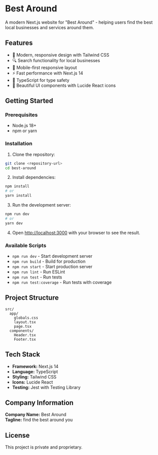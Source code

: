 # Best Around

A modern Next.js website for "Best Around" - helping users find the best local businesses and services around them.

## Features

- 🎨 Modern, responsive design with Tailwind CSS
- 🔍 Search functionality for local businesses
- 📱 Mobile-first responsive layout
- ⚡ Fast performance with Next.js 14
- 🎯 TypeScript for type safety
- 🌟 Beautiful UI components with Lucide React icons

## Getting Started

### Prerequisites

- Node.js 18+ 
- npm or yarn

### Installation

1. Clone the repository:
```bash
git clone <repository-url>
cd best-around
```

2. Install dependencies:
```bash
npm install
# or
yarn install
```

3. Run the development server:
```bash
npm run dev
# or
yarn dev
```

4. Open [http://localhost:3000](http://localhost:3000) with your browser to see the result.

### Available Scripts

- `npm run dev` - Start development server
- `npm run build` - Build for production
- `npm run start` - Start production server
- `npm run lint` - Run ESLint
- `npm run test` - Run tests
- `npm run test:coverage` - Run tests with coverage

## Project Structure

```
src/
  app/
    globals.css
    layout.tsx
    page.tsx
  components/
    Header.tsx
    Footer.tsx
```

## Tech Stack

- **Framework:** Next.js 14
- **Language:** TypeScript
- **Styling:** Tailwind CSS
- **Icons:** Lucide React
- **Testing:** Jest with Testing Library

## Company Information

**Company Name:** Best Around  
**Tagline:** find the best around you

## License

This project is private and proprietary.
